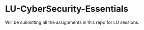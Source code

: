 # LU-CyberSecurity-Essentials
 Will be submitting all the assignments in this repo for LU sessions.
